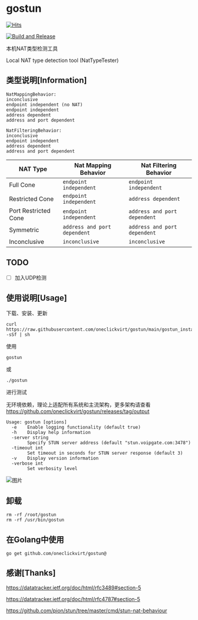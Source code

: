 # gostun

[![Hits](https://hits.spiritlhl.net/gostun.svg?action=hit&title=Hits&title_bg=%23555555&count_bg=%230eecf8&edge_flat=false)](https://hits.spiritlhl.net)

[![Build and Release](https://github.com/oneclickvirt/gostun/actions/workflows/main.yaml/badge.svg)](https://github.com/oneclickvirt/gostun/actions/workflows/main.yaml)

本机NAT类型检测工具

Local NAT type detection tool (NatTypeTester)

## 类型说明[Information]

```
NatMappingBehavior:
inconclusive
endpoint independent (no NAT)
endpoint independent
address dependent
address and port dependent
```

```
NatFilteringBehavior:
inconclusive
endpoint independent
address dependent
address and port dependent
```

| NAT Type             | Nat Mapping Behavior          | Nat Filtering Behavior         |
|----------------------|------------------------|----------------------|
| Full Cone        | ```endpoint independent``` | ```endpoint independent``` |
| Restricted Cone  | ```endpoint independent```   |  ```address dependent```  |
| Port Restricted Cone |  ```endpoint independent```   |  ```address and port dependent```  |
| Symmetric       | ```address and port dependent``` | ```address and port dependent``` |
| Inconclusive    |           ```inconclusive```    |  ```inconclusive```         |

## TODO

- [ ] 加入UDP检测

## 使用说明[Usage]

下载、安装、更新

```
curl https://raw.githubusercontent.com/oneclickvirt/gostun/main/gostun_install.sh -sSf | sh
```

使用

```
gostun
```

或

```
./gostun
```

进行测试

无环境依赖，理论上适配所有系统和主流架构，更多架构请查看 https://github.com/oneclickvirt/gostun/releases/tag/output

```
Usage: gostun [options]
  -e    Enable logging functionality (default true)
  -h    Display help information
  -server string
        Specify STUN server address (default "stun.voipgate.com:3478")
  -timeout int
        Set timeout in seconds for STUN server response (default 3)
  -v    Display version information
  -verbose int
        Set verbosity level
```

![图片](https://github.com/oneclickvirt/gostun/assets/103393591/303afc84-b92f-4e16-9d6c-1c9aa34a1221)


## 卸载

```
rm -rf /root/gostun
rm -rf /usr/bin/gostun
```

## 在Golang中使用

```
go get github.com/oneclickvirt/gostun@
```

## 感谢[Thanks]

https://datatracker.ietf.org/doc/html/rfc3489#section-5

https://datatracker.ietf.org/doc/html/rfc4787#section-5

https://github.com/pion/stun/tree/master/cmd/stun-nat-behaviour
